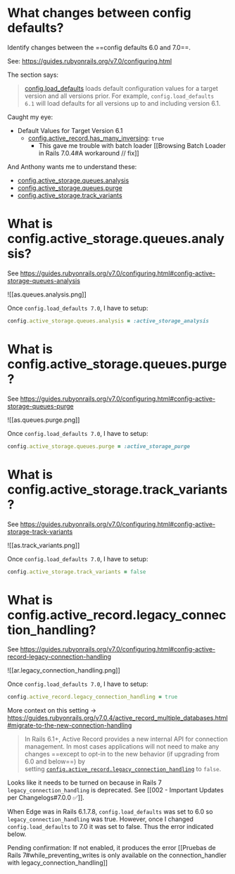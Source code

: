 # What changes between config defaults?

Identify changes between the ==config defaults 6.0 and 7.0==.

See: https://guides.rubyonrails.org/v7.0/configuring.html

The section says:
> [config.load_defaults](https://api.rubyonrails.org/v7.0.8.4/classes/Rails/Application/Configuration.html#method-i-load_defaults) loads default configuration values for a target version and all versions prior. For example, `config.load_defaults 6.1` will load defaults for all versions up to and including version 6.1.

Caught my eye:
- Default Values for Target Version 6.1
	- [config.active_record.has_many_inversing](https://guides.rubyonrails.org/v7.0/configuring.html#config-active-record-has-many-inversing): `true`
		- This gave me trouble with batch loader [[Browsing Batch Loader in Rails 7.0.4#A workaround // fix]]

And Anthony wants me to understand these:

- [config.active_storage.queues.analysis](https://guides.rubyonrails.org/v7.0/configuring.html#config-active-storage-queues-analysis)
- [config.active_storage.queues.purge](https://guides.rubyonrails.org/v7.0/configuring.html#config-active-storage-queues-purge)
- [config.active_storage.track_variants](https://guides.rubyonrails.org/v7.0/configuring.html#config-active-storage-track-variants)

# What is config.active_storage.queues.analysis?

See https://guides.rubyonrails.org/v7.0/configuring.html#config-active-storage-queues-analysis

![[as.queues.analysis.png]]

Once `config.load_defaults 7.0`, I have to setup:

```ruby
config.active_storage.queues.analysis = :active_storage_analysis
```

# What is config.active_storage.queues.purge?

See https://guides.rubyonrails.org/v7.0/configuring.html#config-active-storage-queues-purge

![[as.queues.purge.png]]

Once `config.load_defaults 7.0`, I have to setup:

```ruby
config.active_storage.queues.purge = :active_storage_purge
```

# What is config.active_storage.track_variants?

See https://guides.rubyonrails.org/v7.0/configuring.html#config-active-storage-track-variants

![[as.track_variants.png]]

Once `config.load_defaults 7.0`, I have to setup:

```ruby
config.active_storage.track_variants = false
```

# What is config.active_record.legacy_connection_handling?

See https://guides.rubyonrails.org/v7.0/configuring.html#config-active-record-legacy-connection-handling

![[ar.legacy_connection_handling.png]]

Once `config.load_defaults 7.0`, I have to setup:

```ruby
config.active_record.legacy_connection_handling = true
```

More context on this setting -> https://guides.rubyonrails.org/v7.0.4/active_record_multiple_databases.html#migrate-to-the-new-connection-handling

> In Rails 6.1+, Active Record provides a new internal API for connection management. In most cases applications will not need to make any changes ==except to opt-in to the new behavior (if upgrading from 6.0 and below==) by setting [`config.active_record.legacy_connection_handling`](https://guides.rubyonrails.org/v7.0.4/configuring.html#config-active-record-legacy-connection-handling) to `false`.

Looks like it needs to be turned on because in Rails 7 `legacy_connection_handling` is deprecated. See [[002 - Important Updates per Changelogs#7.0.0 ✅]].

When Edge was in Rails 6.1.7.8, `config.load_defaults` was set to 6.0 so `legacy_connection_handling` was true. However, once I changed `config.load_defaults` to 7.0 it was set to false. Thus the error indicated below.

Pending confirmation: If not enabled, it produces the error [[Pruebas de Rails 7#while_preventing_writes is only available on the connection_handler with legacy_connection_handling]]